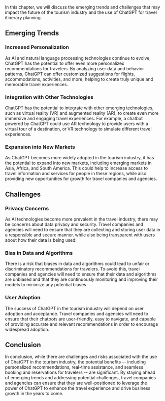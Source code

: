 
In this chapter, we will discuss the emerging trends and challenges that may impact the future of the tourism industry and the use of ChatGPT for travel itinerary planning.

Emerging Trends
---------------

### Increased Personalization

As AI and natural language processing technologies continue to evolve, ChatGPT has the potential to offer even more personalized recommendations for travelers. By analyzing user data and behavior patterns, ChatGPT can offer customized suggestions for flights, accommodations, activities, and more, helping to create truly unique and memorable travel experiences.

### Integration with Other Technologies

ChatGPT has the potential to integrate with other emerging technologies, such as virtual reality (VR) and augmented reality (AR), to create even more immersive and engaging travel experiences. For example, a chatbot powered by ChatGPT could use AR technology to provide users with a virtual tour of a destination, or VR technology to simulate different travel experiences.

### Expansion into New Markets

As ChatGPT becomes more widely adopted in the tourism industry, it has the potential to expand into new markets, including emerging markets in Asia, Africa, and South America. This could help to increase access to travel information and services for people in these regions, while also providing new opportunities for growth for travel companies and agencies.

Challenges
----------

### Privacy Concerns

As AI technologies become more prevalent in the travel industry, there may be concerns about data privacy and security. Travel companies and agencies will need to ensure that they are collecting and storing user data in a responsible and secure manner, while also being transparent with users about how their data is being used.

### Bias in Data and Algorithms

There is a risk that biases in data and algorithms could lead to unfair or discriminatory recommendations for travelers. To avoid this, travel companies and agencies will need to ensure that their data and algorithms are unbiased and that they are continuously monitoring and improving their models to minimize any potential biases.

### User Adoption

The success of ChatGPT in the tourism industry will depend on user adoption and acceptance. Travel companies and agencies will need to ensure that their chatbots are user-friendly, easy to navigate, and capable of providing accurate and relevant recommendations in order to encourage widespread adoption.

Conclusion
----------

In conclusion, while there are challenges and risks associated with the use of ChatGPT in the tourism industry, the potential benefits -- including personalized recommendations, real-time assistance, and seamless booking and reservations for travelers -- are significant. By staying ahead of emerging trends and addressing potential challenges, travel companies and agencies can ensure that they are well-positioned to leverage the power of ChatGPT to enhance the travel experience and drive business growth in the years to come.
